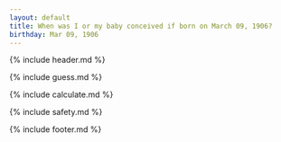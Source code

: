 ```yaml
---
layout: default
title: When was I or my baby conceived if born on March 09, 1906?
birthday: Mar 09, 1906
---
```


{% include header.md %}

{% include guess.md %}

{% include calculate.md %}

{% include safety.md %}

{% include footer.md %}




